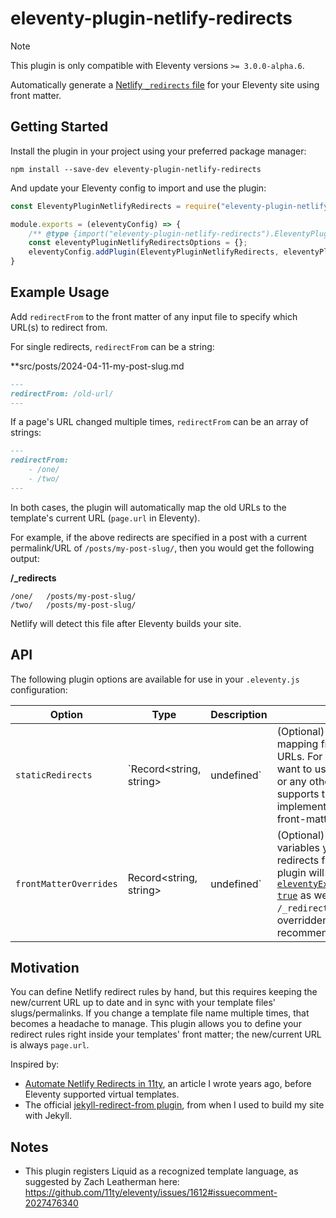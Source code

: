 # eleventy-plugin-netlify-redirects

> [!NOTE]
> This plugin is only compatible with Eleventy versions `>= 3.0.0-alpha.6`.

Automatically generate a [Netlify `_redirects` file](https://docs.netlify.com/routing/redirects/#syntax-for-the-redirects-file) for your Eleventy site using front matter.

## Getting Started

Install the plugin in your project using your preferred package manager:

```
npm install --save-dev eleventy-plugin-netlify-redirects
```

And update your Eleventy config to import and use the plugin:

```js
const EleventyPluginNetlifyRedirects = require("eleventy-plugin-netlify-redirects");

module.exports = (eleventyConfig) => {
    /** @type {import("eleventy-plugin-netlify-redirects").EleventyPluginNetlifyRedirectsOptions} */
    const eleventyPluginNetlifyRedirectsOptions = {};
    eleventyConfig.addPlugin(EleventyPluginNetlifyRedirects, eleventyPluginNetlifyRedirectsOptions);
}
```

## Example Usage

Add `redirectFrom` to the front matter of any input file to specify which URL(s) to redirect from.

For single redirects, `redirectFrom` can be a string:

**src/posts/2024-04-11-my-post-slug.md
```md
---
redirectFrom: /old-url/
---
```

If a page's URL changed multiple times, `redirectFrom` can be an array of strings:

```md
---
redirectFrom:
    - /one/
    - /two/
---
```

In both cases, the plugin will automatically map the old URLs to the template's current URL (`page.url` in Eleventy).

For example, if the above redirects are specified in a post with a current permalink/URL of `/posts/my-post-slug/`, then you would get the following output:

**<output-folder>/_redirects**
```
/one/   /posts/my-post-slug/
/two/   /posts/my-post-slug/
```

Netlify will detect this file after Eleventy builds your site.

## API

The following plugin options are available for use in your `.eleventy.js` configuration:

Option            |Type                       |Description|Example|
------------------|---------------------------|-----------|-------|
`staticRedirects` |`Record<string, string>|undefined`   |(Optional) A hard-coded mapping from old URLs to new URLs. For example, you might want to use this for [Netlify splats](https://docs.netlify.com/routing/redirects/redirect-options/#splats) or any other redirect rules Netlify supports that you cannot implement via the `redirectFrom` front-matter variable.|`{ "/blog/*": "/articles/:splat" }`|
`frontMatterOverrides`|Record<string, string>|undefined`|(Optional) Any front matter variables you want to set for the redirects file. By default, the plugin will set [`eleventyExcludeFromCollections: true`](https://www.11ty.dev/docs/collections/#how-to-exclude-content-from-collections) as well as `permalink: /_redirects`. These can be overridden too, but it's not recommended.|`{ "customFrontMatter": "value" }`|

## Motivation

You can define Netlify redirect rules by hand, but this requires keeping the new/current URL up to date and in sync with your template files' slugs/permalinks. If you change a template file name multiple times, that becomes a headache to manage. This plugin allows you to define your redirect rules right inside your templates' front matter; the new/current URL is always `page.url`.

Inspired by:

- [Automate Netlify Redirects in 11ty](https://www.aleksandrhovhannisyan.com/blog/eleventy-netlify-redirects/), an article I wrote years ago, before Eleventy supported virtual templates.
- The official [jekyll-redirect-from plugin](https://github.com/jekyll/jekyll-redirect-from), from when I used to build my site with Jekyll.

## Notes

- This plugin registers Liquid as a recognized template language, as suggested by Zach Leatherman here: https://github.com/11ty/eleventy/issues/1612#issuecomment-2027476340
